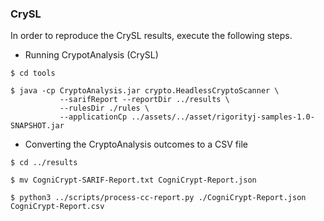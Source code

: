 ### CrySL

In order to reproduce the CrySL results, execute the following steps.

   * Running CrypotAnalysis (CrySL) 

```{shell}
$ cd tools

$ java -cp CryptoAnalysis.jar crypto.HeadlessCryptoScanner \
           --sarifReport --reportDir ../results \
           --rulesDir ./rules \
           --applicationCp ../assets/../asset/rigorityj-samples-1.0-SNAPSHOT.jar
```

   * Converting the CryptoAnalysis outcomes to a CSV file

```{shell}
$ cd ../results

$ mv CogniCrypt-SARIF-Report.txt CogniCrypt-Report.json

$ python3 ../scripts/process-cc-report.py ./CogniCrypt-Report.json CogniCrypt-Report.csv

```